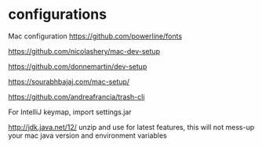 # configurations

Mac configuration
https://github.com/powerline/fonts

https://github.com/nicolashery/mac-dev-setup

https://github.com/donnemartin/dev-setup

https://sourabhbajaj.com/mac-setup/

https://github.com/andreafrancia/trash-cli

For IntelliJ keymap, import settings.jar

http://jdk.java.net/12/ unzip and use for latest features, this will not mess-up your mac java version and environment variables
